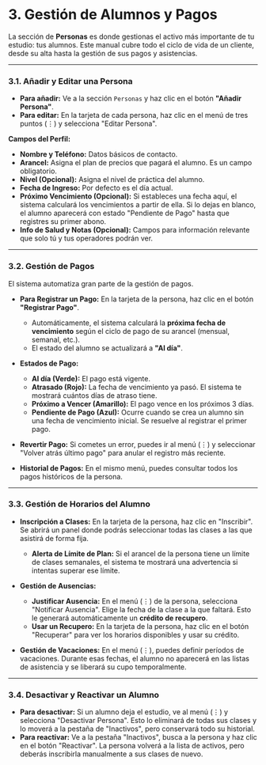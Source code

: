 # 3. Gestión de Alumnos y Pagos

La sección de **Personas** es donde gestionas el activo más importante de tu estudio: tus alumnos. Este manual cubre todo el ciclo de vida de un cliente, desde su alta hasta la gestión de sus pagos y asistencias.

---

### 3.1. Añadir y Editar una Persona

*   **Para añadir:** Ve a la sección `Personas` y haz clic en el botón **"Añadir Persona"**.
*   **Para editar:** En la tarjeta de cada persona, haz clic en el menú de tres puntos (⋮) y selecciona "Editar Persona".

**Campos del Perfil:**
*   **Nombre y Teléfono:** Datos básicos de contacto.
*   **Arancel:** Asigna el plan de precios que pagará el alumno. Es un campo obligatorio.
*   **Nivel (Opcional):** Asigna el nivel de práctica del alumno.
*   **Fecha de Ingreso:** Por defecto es el día actual.
*   **Próximo Vencimiento (Opcional):** Si estableces una fecha aquí, el sistema calculará los vencimientos a partir de ella. Si lo dejas en blanco, el alumno aparecerá con estado "Pendiente de Pago" hasta que registres su primer abono.
*   **Info de Salud y Notas (Opcional):** Campos para información relevante que solo tú y tus operadores podrán ver.

---

### 3.2. Gestión de Pagos

El sistema automatiza gran parte de la gestión de pagos.

*   **Para Registrar un Pago:** En la tarjeta de la persona, haz clic en el botón **"Registrar Pago"**.
    *   Automáticamente, el sistema calculará la **próxima fecha de vencimiento** según el ciclo de pago de su arancel (mensual, semanal, etc.).
    *   El estado del alumno se actualizará a **"Al día"**.

*   **Estados de Pago:**
    *   **Al día (Verde):** El pago está vigente.
    *   **Atrasado (Rojo):** La fecha de vencimiento ya pasó. El sistema te mostrará cuántos días de atraso tiene.
    *   **Próximo a Vencer (Amarillo):** El pago vence en los próximos 3 días.
    *   **Pendiente de Pago (Azul):** Ocurre cuando se crea un alumno sin una fecha de vencimiento inicial. Se resuelve al registrar el primer pago.

*   **Revertir Pago:** Si cometes un error, puedes ir al menú (⋮) y seleccionar "Volver atrás último pago" para anular el registro más reciente.

*   **Historial de Pagos:** En el mismo menú, puedes consultar todos los pagos históricos de la persona.

---

### 3.3. Gestión de Horarios del Alumno

*   **Inscripción a Clases:** En la tarjeta de la persona, haz clic en "Inscribir". Se abrirá un panel donde podrás seleccionar todas las clases a las que asistirá de forma fija.
    *   **Alerta de Límite de Plan:** Si el arancel de la persona tiene un límite de clases semanales, el sistema te mostrará una advertencia si intentas superar ese límite.

*   **Gestión de Ausencias:**
    *   **Justificar Ausencia:** En el menú (⋮) de la persona, selecciona "Notificar Ausencia". Elige la fecha de la clase a la que faltará. Esto le generará automáticamente un **crédito de recupero**.
    *   **Usar un Recupero:** En la tarjeta de la persona, haz clic en el botón "Recuperar" para ver los horarios disponibles y usar su crédito.

*   **Gestión de Vacaciones:** En el menú (⋮), puedes definir períodos de vacaciones. Durante esas fechas, el alumno no aparecerá en las listas de asistencia y se liberará su cupo temporalmente.

---

### 3.4. Desactivar y Reactivar un Alumno

*   **Para desactivar:** Si un alumno deja el estudio, ve al menú (⋮) y selecciona "Desactivar Persona". Esto lo eliminará de todas sus clases y lo moverá a la pestaña de "Inactivos", pero conservará todo su historial.
*   **Para reactivar:** Ve a la pestaña "Inactivos", busca a la persona y haz clic en el botón "Reactivar". La persona volverá a la lista de activos, pero deberás inscribirla manualmente a sus clases de nuevo.
